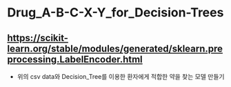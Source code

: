# Drug_A-B-C-X-Y_for_Decision-Trees
## https://scikit-learn.org/stable/modules/generated/sklearn.preprocessing.LabelEncoder.html
* 위의 csv data와 Decision_Tree를 이용한 환자에게 적합한 약을 찾는 모델 만들기
